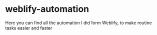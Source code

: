 # weblify-automation
Here you can find all the automation I did form Weblify, to make routine tasks easier and faster
